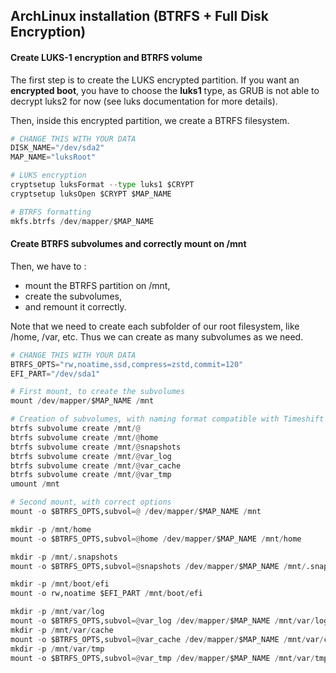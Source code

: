 ## ArchLinux installation (BTRFS + Full Disk Encryption)

#### Create LUKS-1 encryption and BTRFS volume

The first step is to create the LUKS encrypted partition.
If you want an **encrypted boot**, you have to choose the **luks1** type, as GRUB is not able to decrypt luks2 for now (see luks documentation for more details).

Then, inside this encrypted partition, we create a BTRFS filesystem.

```python
# CHANGE THIS WITH YOUR DATA
DISK_NAME="/dev/sda2"
MAP_NAME="luksRoot"

# LUKS encryption
cryptsetup luksFormat --type luks1 $CRYPT
cryptsetup luksOpen $CRYPT $MAP_NAME

# BTRFS formatting
mkfs.btrfs /dev/mapper/$MAP_NAME
```

#### Create BTRFS subvolumes and correctly mount on /mnt

Then, we have to :
- mount the BTRFS partition on /mnt,
- create the subvolumes,
- and remount it correctly.

Note that we need to create each subfolder of our root filesystem, like /home, /var, etc.
Thus we can create as many subvolumes as we need.

```python
# CHANGE THIS WITH YOUR DATA
BTRFS_OPTS="rw,noatime,ssd,compress=zstd,commit=120"
EFI_PART="/dev/sda1"

# First mount, to create the subvolumes
mount /dev/mapper/$MAP_NAME /mnt

# Creation of subvolumes, with naming format compatible with Timeshift backup tool for example
btrfs subvolume create /mnt/@
btrfs subvolume create /mnt/@home
btrfs subvolume create /mnt/@snapshots
btrfs subvolume create /mnt/@var_log
btrfs subvolume create /mnt/@var_cache
btrfs subvolume create /mnt/@var_tmp
umount /mnt

# Second mount, with correct options
mount -o $BTRFS_OPTS,subvol=@ /dev/mapper/$MAP_NAME /mnt

mkdir -p /mnt/home
mount -o $BTRFS_OPTS,subvol=@home /dev/mapper/$MAP_NAME /mnt/home

mkdir -p /mnt/.snapshots
mount -o $BTRFS_OPTS,subvol=@snapshots /dev/mapper/$MAP_NAME /mnt/.snapshots

mkdir -p /mnt/boot/efi
mount -o rw,noatime $EFI_PART /mnt/boot/efi

mkdir -p /mnt/var/log
mount -o $BTRFS_OPTS,subvol=@var_log /dev/mapper/$MAP_NAME /mnt/var/log
mkdir -p /mnt/var/cache
mount -o $BTRFS_OPTS,subvol=@var_cache /dev/mapper/$MAP_NAME /mnt/var/cache
mkdir -p /mnt/var/tmp
mount -o $BTRFS_OPTS,subvol=@var_tmp /dev/mapper/$MAP_NAME /mnt/var/tmp


```
